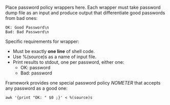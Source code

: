 Place password policy wrappers here. Each wrapper must take password dump file as an input and produce output that differentiate good passwords from bad ones:
```
OK: Good Password\n
Bad: Bad Password\n
```

Specific requirements for wrapper:
- Must be exactly **one line** of shell code.
- Use %(source)s as a name of input file.
- Print results to stdout, one per password, either one:
  - OK: password
  - Bad: password

Framework provides one special password policy *NOMETER* that accepts any password as a good one:
```
awk '{print "OK: " $0 ;}' < %(source)s
```